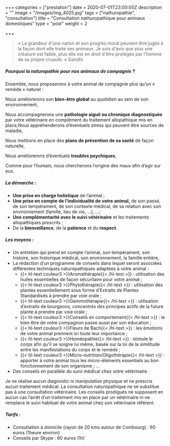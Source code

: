 +++
categories = ["prestation"]
date = 2020-07-01T23:00:00Z
description = ""
image = "/images/img_4025.jpg"
tags = ["nathuropathie", "consultation"]
title = "Consultation nathuropathique pour animaux domestiques"
type = "post"
weight = 2

+++
> « La grandeur d'une nation et son progrès moral peuvent être jugés à la façon dont elle traite ses animaux. Je suis d'avis que plus une créature est faible, plus elle est en droit d'être protégée par l'homme de sa propre cruauté. » Gandhi

##### Pourquoi la naturopathie pour nos animaux de compagnie ?

Ensemble, nous proposerons à votre animal de compagnie plus qu’un « remède » naturel :

Nous améliorerons son **bien-être global** au quotidien au sein de son environnement,

Nous accompagnerons une **pathologie aiguë ou chronique diagnostiquée** par votre vétérinaire en complément du traitement allopathique mis en place,Nous appréhenderons d’éventuels stress qui peuvent être sources de maladie,

Nous mettrons en place des **plans de prévention de sa santé** de façon naturelle,

Nous améliorerons d’éventuels **troubles psychiques**,

Comme pour l’humain, nous chercherons l’origine des maux afin d’agir sur eux.

##### La démarche :

* **Une prise en charge holistique** de l’animal ;
* **Une prise en compte de l’individualité de votre animal,** de son passé, de son tempérament, de son contexte médical, de sa relation avec son environnement (famille, lieu de vie, ...), ...;
* **Une complémentarité avec le suivi vétérinaire** et les traitements allopathiques prescrits ;
* De la **bienveillance**, de la **patience** et du **respect**.

##### Les moyens :

* Un entretien qui prend en compte l’animal, son tempérament, son histoire, son historique médical, son environnement, la famille entière,
* La rédaction d’un programme de conseils dans lequel seront associées différentes techniques naturopathiques adaptées à votre animal :
  * {{< hl-text couleur3 >}}Aromathérapie{{< /hl-text >}} : utilisation des huiles essentielles de façon sécuritaire pour votre animal ;
  * {{< hl-text couleur3 >}}Phytothérapie{{< /hl-text >}} : utilisation des plantes essentiellement sous forme d’Extraits de Plantes Standardisés à prendre par voie orale ;
  * {{< hl-text couleur3 >}}Gemmothérapie{{< /hl-text >}} : utilisation d’extraits de bourgeons, concentrés des principes actifs de la future plante à prendre par voie orale ;
  *  {{< hl-text couleur3 >}}Conseils en comportement{{< /hl-text >}} : le bien être de votre compagnon passe aussi par son éducation ;
  * {{< hl-text couleur3 >}}Fleurs de Bach{{< /hl-text >}} : les émotions de votre animal prennent ici toute leur importance ;
  * {{< hl-text couleur3 >}}Homéopathie{{< /hl-text >}} : stimule le corps afin qu’il se soigne lui même, basée sur la loi de la similitude entre les manifestations du corps et le remède ;
  * {{< hl-text couleur3 >}}Micro-nutrition/Oligothérapie{{< /hl-text >}} : apporter à votre animal tous les micro-éléments essentiels au bon fonctionnement de son organisme ; ...
* Des conseils en parallèle du suivi médical chez votre vétérinaire.

Je ne réalise aucun diagnostic ni manipulation physique et ne prescris aucun traitement médical. La consultation naturopathique ne se substitue pas à une consultation vétérinaire. Les conseils prodigués ne supposent en aucun cas l’arrêt d’un traitement mis en place par un vétérinaire ni ne remplace le suivi habituel de votre animal chez son vétérinaire référent.

##### Tarifs :

* Consultation à domicile (rayon de 20 kms autour de Combourg) : 60 euros (1heure environ)
* Conseils par Skype : 60 euros (1h)